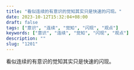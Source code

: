 ```yaml
---
title: "看似连续的有意识的觉知其实只是快速的闪现。"
date: 2023-10-12T15:32:04+08:00
draft: false
tags: ["意识", "连续", "觉知", "闪现", "观点"]
keywords: ["意识", "连续", "觉知", "闪现", "观点"]
description: ""
slug: "1201"
---
```


看似连续的有意识的觉知其实只是快速的闪现。